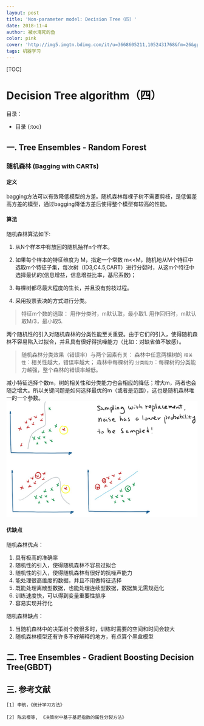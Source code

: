 ```yaml
---
layout: post
title: 'Non-parameter model: Decision Tree（四）'
date: 2018-11-4
author: 被水淹死的鱼
color: pink
cover: 'http://img5.imgtn.bdimg.com/it/u=3668605211,1052431768&fm=26&gp=0.jpg'
tags: 机器学习
---
```

[TOC]

# Decision Tree algorithm（四）  

目录：
* 目录
{:toc}

## 一. Tree Ensembles - Random Forest

### 随机森林 (Bagging with CARTs)

#### 定义

bagging方法可以有效降低模型的方差。随机森林每棵子树不需要剪枝，是低偏差高方差的模型，通过bagging降低方差后使得整个模型有较高的性能。

#### 算法
随机森林算法如下:    

1. 从N个样本中有放回的随机抽样n个样本。    

2. 如果每个样本的特征维度为 M，指定一个常数 m<<M，随机地从M个特征中选取m个特征子集，每次树（ID3,C4.5,CART）进行分裂时，从这m个特征中选择最优的(信息增益，信息增益比率，基尼系数)；     

3. 每棵树都尽最大程度的生长，并且没有剪枝过程。     

4. 采用投票表决的方式进行分类。    


>特征m个数的选取：
>用作分类时，m默认取，最小取1.
>用作回归时，m默认取M/3，最小取5.

两个随机性的引入对随机森林的分类性能至关重要。由于它们的引入，使得随机森林不容易陷入过拟合，并且具有很好得抗噪能力（比如：对缺省值不敏感）。

>随机森林分类效果（错误率）与两个因素有关：
>森林中任意两棵树的 `相关性`：相关性越大，错误率越大；
>森林中每棵树的 `分类能力`：每棵树的分类能力越强，整个森林的错误率越低。

减小特征选择个数m，树的相关性和分类能力也会相应的降低；增大m，两者也会随之增大。所以关键问题是如何选择最优的m（或者是范围），这也是随机森林唯一的一个参数。
　　
![1](/assets/tree/tree_23.png)
　　
#### 优缺点

随机森林优点：

1. 具有极高的准确率    
2. 随机性的引入，使得随机森林不容易过拟合    
3. 随机性的引入，使得随机森林有很好的抗噪声能力
4. 能处理很高维度的数据，并且不用做特征选择
5. 既能处理离散型数据，也能处理连续型数据，数据集无需规范化
6. 训练速度快，可以得到变量重要性排序
7. 容易实现并行化

随机森林缺点：

1. 当随机森林中的决策树个数很多时，训练时需要的空间和时间会较大
2. 随机森林模型还有许多不好解释的地方，有点算个黑盒模型

## 二. Tree Ensembles - Gradient Boosting Decision Tree(GBDT)



## 三. 参考文献    

```
[1] 李航，《统计学习方法》

[2] 陈云樱等, 《决策树中基于基尼指数的属性分裂方法》

```
